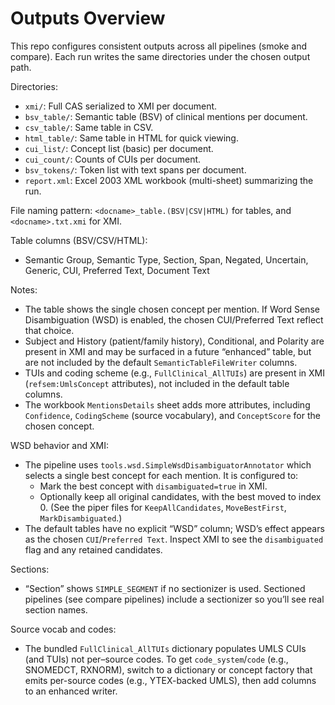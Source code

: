 # Outputs Overview

This repo configures consistent outputs across all pipelines (smoke and compare).
Each run writes the same directories under the chosen output path.

Directories:

- `xmi/`: Full CAS serialized to XMI per document.
- `bsv_table/`: Semantic table (BSV) of clinical mentions per document.
- `csv_table/`: Same table in CSV.
- `html_table/`: Same table in HTML for quick viewing.
- `cui_list/`: Concept list (basic) per document.
- `cui_count/`: Counts of CUIs per document.
- `bsv_tokens/`: Token list with text spans per document.
 - `report.xml`: Excel 2003 XML workbook (multi-sheet) summarizing the run.

File naming pattern: `<docname>_table.(BSV|CSV|HTML)` for tables, and `<docname>.txt.xmi` for XMI.

Table columns (BSV/CSV/HTML):

- Semantic Group, Semantic Type, Section, Span, Negated, Uncertain, Generic,
  CUI, Preferred Text, Document Text

Notes:

- The table shows the single chosen concept per mention. If Word Sense
  Disambiguation (WSD) is enabled, the chosen CUI/Preferred Text reflect that choice.
- Subject and History (patient/family history), Conditional, and Polarity are present
  in XMI and may be surfaced in a future “enhanced” table, but are not included by the
  default `SemanticTableFileWriter` columns.
- TUIs and coding scheme (e.g., `FullClinical_AllTUIs`) are present in XMI
  (`refsem:UmlsConcept` attributes), not included in the default table columns.
 - The workbook `MentionsDetails` sheet adds more attributes, including `Confidence`,
   `CodingScheme` (source vocabulary), and `ConceptScore` for the chosen concept.

WSD behavior and XMI:

- The pipeline uses `tools.wsd.SimpleWsdDisambiguatorAnnotator` which selects a
  single best concept for each mention. It is configured to:
  - Mark the best concept with `disambiguated=true` in XMI.
  - Optionally keep all original candidates, with the best moved to index 0.
    (See the piper files for `KeepAllCandidates`, `MoveBestFirst`, `MarkDisambiguated`.)
- The default tables have no explicit “WSD” column; WSD’s effect appears as the chosen
  `CUI`/`Preferred Text`. Inspect XMI to see the `disambiguated` flag and any retained
  candidates.

Sections:

- “Section” shows `SIMPLE_SEGMENT` if no sectionizer is used. Sectioned pipelines
  (see compare pipelines) include a sectionizer so you’ll see real section names.

Source vocab and codes:

- The bundled `FullClinical_AllTUIs` dictionary populates UMLS CUIs (and TUIs) not
  per–source codes. To get `code_system`/`code` (e.g., SNOMEDCT, RXNORM), switch to a
  dictionary or concept factory that emits per-source codes (e.g., YTEX-backed UMLS),
  then add columns to an enhanced writer.

